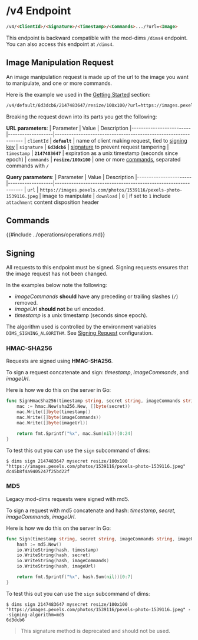 # /v4 Endpoint

```html
/v4/<ClientId>/<Signature>/<Timestamp>/<Commands>.../?url=<Image>
```

This endpoint is backward compatible with the mod-dims `/dims4` endpoint. You can also
access this endpoint at `/dims4`.

## Image Manipulation Request

An image manipulation request is made up of the url to the image you want to manipulate, and one or
more commands.

Here is the example we used in the [Getting Started](../guide/installation.md) section:

```html
/v4/default/6d3dcb6/2147483647/resize/100x100/?url=https://images.pexels.com/photos/1539116/pexels-photo-1539116.jpeg
```

Breaking the request down into its parts you get the following:

**URL parameters**:
| Parameter               |  Value            | Description
|-------------------------|-------------------|----------------------------------------------------------------
| `clientId`              | **`default`**           | name of client making request, tied to [signing key](../configuration/signing.md)
| `signature`             | **`6d3dcb6`**           | [signature](#signing) to prevent request tampering
| `timestamp`             | **`2147483647`**        | expiration as a unix timestamp (seconds since epoch)
| `commands`              | **`resize/100x100`**    | one or more [commands](#commands), separated commands with `/`

**Query parameters**:
| Parameter             |  Value            | Description
|-----------------------|-------------------|----------------------------------------------------------------
| `url`                | `https://images.pexels.com/photos/1539116/pexels-photo-1539116.jpeg` | image to manipulate
| `download`           | `0`                | if set to `1` include `attachment` content disposition header

## Commands

{{#include ../operations/operations.md}}

## Signing

All requests to this endpoint must be signed. Signing requests ensures that
the image request has not been changed.

In the examples below note the following:
- *imageCommands* **should** have any preceding or trailing slashes (`/`) removed. 
- *imageUrl* **should not** be url encoded.
- *timestamp* is a unix timestamp (seconds since epoch).

The algorithm used is controlled by the environment variables `DIMS_SIGNING_ALGORITHM`. See
[Signing Request](../configuration/signing.md#dims_signing_algorithm) configuration.

### HMAC-SHA256

Requests are signed using **HMAC-SHA256**.

To sign a request concatenate and sign: *timestamp*, *imageCommands*, and *imageUrl*.

Here is how we do this on the server in Go:

```go
func SignHmacSha256(timestamp string, secret string, imageCommands string, imageUrl string) string {
	mac := hmac.New(sha256.New, []byte(secret))
	mac.Write([]byte(timestamp))
	mac.Write([]byte(imageCommands))
	mac.Write([]byte(imageUrl))

	return fmt.Sprintf("%x", mac.Sum(nil))[0:24]
}
```

To test this out you can use the `sign` subcommand of dims:

```shell
$ dims sign 2147483647 mysecret resize/100x100 "https://images.pexels.com/photos/1539116/pexels-photo-1539116.jpeg"
dc45b8f4a9405247f25bd22f
```

### MD5

Legacy mod-dims requests were signed with md5.

To sign a request with md5 concatenate and hash: *timestamp*, *secret*, *imageCommands*, *imageUrl*.

Here is how we do this on the server in Go:

```go
func Sign(timestamp string, secret string, imageCommands string, imageUrl string) string {
	hash := md5.New()
	io.WriteString(hash, timestamp)
	io.WriteString(hash, secret)
	io.WriteString(hash, imageCommands)
	io.WriteString(hash, imageUrl)

	return fmt.Sprintf("%x", hash.Sum(nil))[0:7]
}
```

To test this out you can use the `sign` subcommand of dims:

```shell
$ dims sign 2147483647 mysecret resize/100x100 "https://images.pexels.com/photos/1539116/pexels-photo-1539116.jpeg" --signing-algorithm=md5
6d3dcb6
```

> This signature method is deprecated and should not be used.
